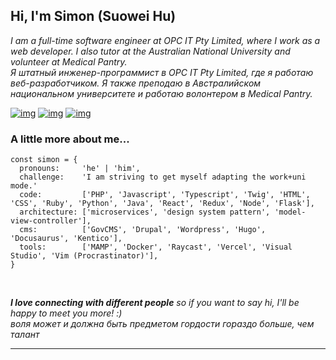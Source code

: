 <h2> Hi, I'm Simon (Suowei Hu) <!-- <img src="https://media.giphy.com/media/mGcNjsfWAjY5AEZNw6/giphy.gif" width="50"> --></h2>


<!--<img align='right' src="https://camo.githubusercontent.com/62da68eb62b1e5f175f7d1f0191dd89a653d7908feb22d37d4a0ab07365d6791/68747470733a2f2f6d656469612e67697068792e636f6d2f6d656469612f4d3967624264396e6244724f5475314d71782f67697068792e676966" width="230">-->

<p><em>
I am a full-time software engineer at OPC IT Pty Limited, where I work as a web developer. I also tutor at the Australian National University and volunteer at Medical Pantry.
<br/>  
Я штатный инженер-программист в OPC IT Pty Limited, где я работаю веб-разработчиком. Я также преподаю в Австралийском национальном университете и работаю волонтером в Medical Pantry.
</em></p>

<!-- [![GitHub](https://img.shields.io/github/followers/SuoweiHu?label=follow&style=social)](https://github.com/SuoweiHu) --><!-- &nbsp;  -->
<!-- [![Linkedin](https://img.shields.io/badge/-Suowei%20Hu-blue?style=flat-square&logo=Linkedin&logoColor=white&link=https://www.linkedin.com/in/suowei-hu-0249b0181/)](https://www.linkedin.com/in/suowei-hu-0249b0181/)  --><!-- &nbsp; -->
<!-- [![Hugo](https://img.shields.io/badge/Hugo-blue.svg?style=for-the-badge&logo=Hugo)](https://blog.simon-hu.org/) --><!--&nbsp; -->
<!-- [![Wechat](https://img.shields.io/badge/WeChat-07C160?style=for-the-badge&logo=wechat&logoColor=white)](https://cln.sh/XZlPyB2CmrJXqLsMr21b) --><!-- &nbsp; -->

[![img](https://img.shields.io/badge/-LinkedIn-black?style=flat-square&logo=Linkedin&logoColor=white)](https://www.linkedin.com/in/suowei-hu-0249b0181/)
[![img](https://img.shields.io/badge/%20My%20Blog%20-black?style=flat-square&logo=Hugo&logoColor=white)](https://blog.simon-hu.org/)
[![img](https://img.shields.io/badge/-Gmail-black?style=flat-square&logo=gmail&logoColor=white)](mailto:suowei.h@gmail.com)


### A little more about me...  

```
const simon = {
  pronouns:     'he' | 'him',
  challenge:    'I am striving to get myself adapting the work+uni mode.'
  code:         ['PHP', 'Javascript', 'Typescript', 'Twig', 'HTML', 'CSS', 'Ruby', 'Python', 'Java', 'React', 'Redux', 'Node', 'Flask'],
  architecture: ['microservices', 'design system pattern', 'model-view-controller'],
  cms:          ['GovCMS', 'Drupal', 'Wordpress', 'Hugo', 'Docusaurus', 'Kentico'],
  tools:        ['MAMP', 'Docker', 'Raycast', 'Vercel', 'Visual Studio', 'Vim (Procrastinator)'],
}
```
<br/>

<em><b>I love connecting with different people</b> so if you want to say hi, I'll be happy to meet you more! :)</em> <br/>
<em>воля может и должна быть предметом гордости гораздо больше, чем талант</em>

---

<!-- This read me is inspired from: -->
<!-- https://github.com/Thaiane/Thaiane -->
<!-- https://github.com/anmol098/anmol098 -->
<!-- ... -->
<!-- ... -->


